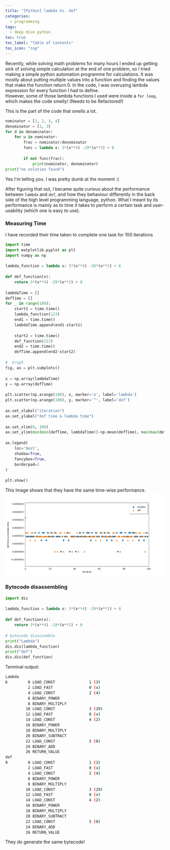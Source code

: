 ```yaml
---
title: "[Python] lambda Vs. def"
categories:
  - programming
tags:
  - deep dive python
toc: true
toc_label: "Table of Contents"
toc_icon: "cog"
---
```

Recently, while solving math problems for many hours I ended up getting sick of solving simple calculation at the end of one problem,
so I tried making a simple python automation programme for calculations.
It was mostly about putting multiple values into a function and finding the values that make the function return 0.
In the code, I was overusing lambda expression for every function I had to define.  
However, some of those lambda functions I used were inside a `for loop`, which makes the code smelly! (Needs to be Refactored!)  

This is the part of the code that smells a lot.
```python
nominator = [1, 2, 3, 4]
denominator = [1, 3]
for d in denominator:
    for u in nominator:
        frac = nominator/denominator
        func = lambda x: 3*(x**4) -29*(x**2) + 8
        
        if not func(frac):
            print(nominator, denominator)
print("no solution found")
```
Yes I'm telling you. I was pretty dumb at the moment :(

After figuring that out, 
I became quite curious about the performance between `lambda` and `def`,
and how they behaviour differently in the back side of the high level programming language, python.
What I meant by its performance is mainly as to time it takes to perform a certain task and user-usability (which one is easy to use).

### Measuring Time

I have recorded their time taken to complete one task for 100 iterations

```python
import time
import matplotlib.pyplot as plt
import numpy as np

lambda_function = lambda x: 3*(x**4) -29*(x**2) + 8

def def_function(x):
    return 3*(x**4) -29*(x**2) + 8

lambdaTime = []
defTime = []
for _ in range(100):
    start1 = time.time()
    lambda_function(123)
    end1 = time.time()
    lambdaTime.append(end1-start1)

    start2 = time.time()
    def_function(123)
    end2 = time.time()
    defTime.append(end2-start2)

#  Graph
fig, ax = plt.subplots()

x = np.array(lambdaTime)
y = np.array(defTime)

plt.scatter(np.arange(100), x, marker='o', label='lambda')
plt.scatter(np.arange(100), y, marker='^', label='def')

ax.set_xlabel("iteration")
ax.set_ylabel("def time & lambda time")

ax.set_xlim(0, 100)
ax.set_ylim(min(min(defTime, lambdaTime))-np.mean(defTime), max(max(defTime, lambdaTime))+np.mean(defTime))

ax.legend(
    loc='best',
    shadow=True,
    fancybox=True,
    borderpad=1
)

plt.show()
```
This Image shows that they have the same time-wise performance.  
![def_lambda](/images/def_lambda.png)  


### Bytecode disassembling

```python
import dis

lambda_function = lambda x: 3*(x**4) -29*(x**2) + 8

def def_function(x):
    return 3*(x**4) -29*(x**2) + 8

# bytecode disassemble
print("Lambda")
dis.dis(lambda_function)
print("def")
dis.dis(def_function)
```

Terminal output:
```bash
Lambda
6         0 LOAD_CONST               1 (3)
          2 LOAD_FAST                0 (x)
          4 LOAD_CONST               2 (4)
          6 BINARY_POWER
          8 BINARY_MULTIPLY
         10 LOAD_CONST               3 (29)
         12 LOAD_FAST                0 (x)
         14 LOAD_CONST               4 (2)
         16 BINARY_POWER
         18 BINARY_MULTIPLY
         20 BINARY_SUBTRACT
         22 LOAD_CONST               5 (8)
         24 BINARY_ADD
         26 RETURN_VALUE
def
9         0 LOAD_CONST               1 (3)
          2 LOAD_FAST                0 (x)
          4 LOAD_CONST               2 (4)
          6 BINARY_POWER
          8 BINARY_MULTIPLY
         10 LOAD_CONST               3 (29)
         12 LOAD_FAST                0 (x)
         14 LOAD_CONST               4 (2)
         16 BINARY_POWER
         18 BINARY_MULTIPLY
         20 BINARY_SUBTRACT
         22 LOAD_CONST               5 (8)
         24 BINARY_ADD
         26 RETURN_VALUE
```
They do generate the same bytecode!






